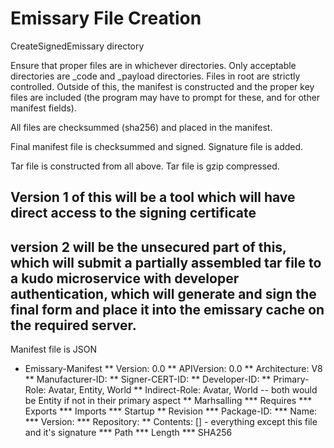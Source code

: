 ﻿# Emissary File Creation

CreateSignedEmissary directory

Ensure that proper files are in whichever directories.  Only acceptable directories are _code and _payload directories.   Files in root are strictly controlled.
Outside of this, the manifest is constructed and the proper key files are included (the program may have to prompt for these, and for other manifest fields).

All files are checksummed (sha256) and placed in the manifest.

Final manifest file is checksummed and signed.   Signature file is added.

Tar file is constructed from all above.  Tar file is gzip compressed.

## Version 1 of this will be a tool which will have direct access to the signing certificate

## version 2 will be the unsecured part of this, which will submit a partially assembled tar file to a kudo microservice with developer authentication, which will generate and sign the final form and place it into the emissary cache on the required server.


Manifest file is JSON

 * Emissary-Manifest
 ** Version:  0.0
 ** APIVersion: 0.0
 ** Architecture: V8
 ** Manufacturer-ID:
 ** Signer-CERT-ID:
 ** Developer-ID:
 ** Primary-Role:  Avatar, Entity, World
 ** Indirect-Role:  Avatar, World -- both would be Entity if not in their primary aspect
 ** Marhsalling
 *** Requires
 *** Exports
 *** Imports
 *** Startup
 ** Revision
 *** Package-ID:
 *** Name:
 *** Version:
 *** Repository:
 ** Contents:  [] - everything except this file and it's signature
 *** Path
 *** Length
 *** SHA256
